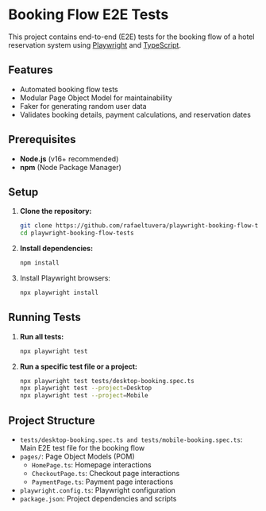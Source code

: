 # Booking Flow E2E Tests

This project contains end-to-end (E2E) tests for the booking flow of a hotel reservation system using [Playwright](https://playwright.dev/) and [TypeScript](https://www.typescriptlang.org/).

## Features

- Automated booking flow tests
- Modular Page Object Model for maintainability
- Faker for generating random user data
- Validates booking details, payment calculations, and reservation dates

## Prerequisites

- **Node.js** (v16+ recommended)
- **npm** (Node Package Manager)

## Setup

1. **Clone the repository:**

   ```bash
   git clone https://github.com/rafaeltuvera/playwright-booking-flow-tests.git
   cd playwright-booking-flow-tests

2. **Install dependencies:**

   ```bash
   npm install
    ```
3. Install Playwright browsers:
     ```bash
   npx playwright install
    ```

## Running Tests
1. **Run all tests:**

   ```bash
   npx playwright test
   ```

2. **Run a specific test file or a project:**

   ```bash
   npx playwright test tests/desktop-booking.spec.ts
   npx playwright test --project=Desktop
   npx playwright test --project=Mobile

## Project Structure

- `tests/desktop-booking.spec.ts and tests/mobile-booking.spec.ts`: Main E2E test file for the booking flow
- `pages/`: Page Object Models (POM)
    - `HomePage.ts`: Homepage interactions
    - `CheckoutPage.ts`: Checkout page interactions
    - `PaymentPage.ts`: Payment page interactions
- `playwright.config.ts`: Playwright configuration
- `package.json`: Project dependencies and scripts
